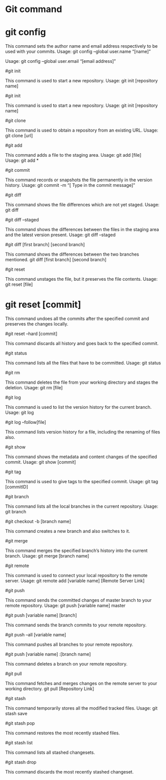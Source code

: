 # Git command 

# git config
This command sets the author name and email address respectively to be used with your commits.
Usage: git config –global user.name “[name]”  

Usage: git config –global user.email “[email address]”  

#git init

This command is used to start a new repository.
Usage: git init [repository name]

#git init

This command is used to start a new repository.
Usage: git init [repository name]

#git clone

This command is used to obtain a repository from an existing URL.
Usage: git clone [url]  

#git add

This command adds a file to the staging area.
Usage: git add [file]  
Usage: git add *  

#git commit

This command records or snapshots the file permanently in the version history.
Usage: git commit -m “[ Type in the commit message]”  

#git diff

This command shows the file differences which are not yet staged.
Usage: git diff

#git diff –staged 

This command shows the differences between the files in the staging area and the latest version present.
Usage: git diff –staged

#git diff [first branch] [second branch] 

This command shows the differences between the two branches mentioned.
git diff [first branch] [second branch]

#git reset 

This command unstages the file, but it preserves the file contents.
Usage: git reset [file]  

# git reset [commit] 

This command undoes all the commits after the specified commit and preserves the changes locally.

#git reset –hard [commit]

This command discards all history and goes back to the specified commit.

#git status

This command lists all the files that have to be committed.
Usage: git status

#git rm 

This command deletes the file from your working directory and stages the deletion.
Usage: git rm [file] 

#git log

This command is used to list the version history for the current branch.
Usage: git log  

#git log –follow[file]  

This command lists version history for a file, including the renaming of files also.

#git show

This command shows the metadata and content changes of the specified commit.
Usage: git show [commit] 

#git tag

This command is used to give tags to the specified commit.
Usage: git tag [commitID]  

#git branch

This command lists all the local branches in the current repository.
Usage: git branch 

#git checkout -b [branch name]  

This command creates a new branch and also switches to it.

#git merge

This command merges the specified branch’s history into the current branch.
Usage: git merge [branch name]  

#git remote

This command is used to connect your local repository to the remote server.
Usage: git remote add [variable name] [Remote Server Link]  

#git push

This command sends the committed changes of master branch to your remote repository.
Usage: git push [variable name] master 

#git push [variable name] [branch]  

This command sends the branch commits to your remote repository.

#git push –all [variable name]  

This command pushes all branches to your remote repository.

#git push [variable name] :[branch name]

This command deletes a branch on your remote repository.

#git pull

This command fetches and merges changes on the remote server to your working directory.
git pull [Repository Link]

#git stash

This command temporarily stores all the modified tracked files.
Usage: git stash save  

#git stash pop

This command restores the most recently stashed files.

#git stash list

This command lists all stashed changesets.

#git stash drop  

This command discards the most recently stashed changeset.